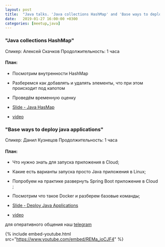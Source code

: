 ```yaml
---
layout: post
title:  "Java talks. 'Java collections HashMap' and 'Base ways to deploy java applications'"
date:   2019-01-27 16:00:00 +0300
categories: [meetup,java]
---
```


### "Java collections HashMap"

Спикер: Алексей Скачков
Продолжительность: 1 часа

#### План:

- Посмотрим внутренности HashMap
- Разберемся как добавлять и удалять элементы, что при этом происходит под капотом
- Проведём временную оценку

- [Slide - Java HasMap]
- [video]

### "Base ways to deploy java applications"

Спикер: Данил Кузнецов
Продолжительность: 1 часа

#### План:

- Что нужно знать для запуска приложения в Cloud;
- Какие есть варианты запуска просто Java приложения в Linux;
- Попробуем на практике развернуть Spring Boot приложение в Cloud ;
- Посмотрим что такое Docker и разберем  базовые команды;

- [Slide - Deploy Java Applications]
- [video]

для оперативного общения наш [telegram]

{% include embed-youtube.html src="https://www.youtube.com/embed/REMa_ioCJF4" %}

[Slide - Java HasMap]: https://docs.google.com/presentation/d/1DAyjE94OOENWIx8EOszxVHggzMvjxWu4kXrj0JpkYg4/edit?usp=sharing
[Slide - Deploy Java Applications]: https://docs.google.com/presentation/d/1-60KSQs0ijela-yuVJwmV5pzSUuJBxFVaHZeNoZiydk/edit?usp=sharing
[telegram]: https://t.me/devcomanda
[video]: https://youtu.be/REMa_ioCJF4